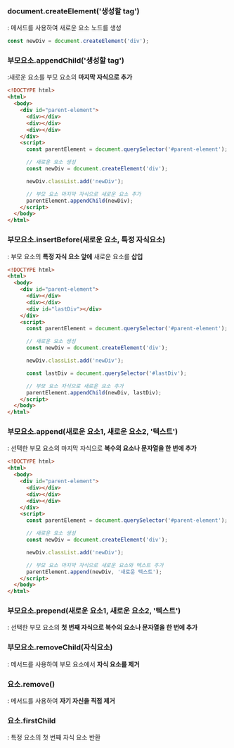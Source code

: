 ### **document.createElement('생성할 tag')**
: 메서드를 사용하여 새로운 요소 노드를 생성
```Javascript
const newDiv = document.createElement('div');
```
### **부모요소.appendChild('생성할 tag')**
:새로운 요소를 부모 요소의 **마지막 자식으로 추가**
```HTML
<!DOCTYPE html>
<html>
  <body>
    <div id="parent-element">
      <div></div>
      <div></div>
      <div></div>
    </div>
    <script>
      const parentElement = document.querySelector('#parent-element');

      // 새로운 요소 생성
      const newDiv = document.createElement('div');

      newDiv.classList.add('newDiv');

      // 부모 요소 마지막 자식으로 새로운 요소 추가
      parentElement.appendChild(newDiv);
    </script>
  </body>
</html>

```

### **부모요소.insertBefore(새로운 요소, 특정 자식요소)**
: 부모 요소의 **특정 자식 요소 앞에** 새로운 요소를 **삽입**
```HTML
<!DOCTYPE html>
<html>
  <body>
    <div id="parent-element">
      <div></div>
      <div></div>
      <div id="lastDiv"></div>
    </div>
    <script>
      const parentElement = document.querySelector('#parent-element');

      // 새로운 요소 생성
      const newDiv = document.createElement('div');

      newDiv.classList.add('newDiv');

      const lastDiv = document.querySelector('#lastDiv');

      // 부모 요소 자식으로 새로운 요소 추가
      parentElement.appendChild(newDiv, lastDiv);
    </script>
  </body>
</html>
```

### **부모요소.append(새로운 요소1, 새로운 요소2, '텍스트')**
: 선택한 부모 요소의 마지막 자식으로 **복수의 요소나 문자열을 한 번에 추가**
```HTML
<!DOCTYPE html>
<html>
  <body>
    <div id="parent-element">
      <div></div>
      <div></div>
      <div></div>
    </div>
    <script>
      const parentElement = document.querySelector('#parent-element');

      // 새로운 요소 생성
      const newDiv = document.createElement('div');

      newDiv.classList.add('newDiv');

      // 부모 요소 마지막 자식으로 새로운 요소와 텍스트 추가
      parentElement.append(newDiv, '새로운 텍스트');
    </script>
  </body>
</html>
```

###  **부모요소.prepend(새로운 요소1, 새로운 요소2, '텍스트')**
: 선택한 부모 요소의 **첫 번째 자식으로 복수의 요소나 문자열을 한 번에 추가**


### **부모요소.removeChild(자식요소)**
: 메서드를 사용하여 부모 요소에서 **자식 요소를 제거**

### **요소.remove()**
: 메서드를 사용하여 **자기 자신을 직접 제거**

### **요소.firstChild**
: 특정 요소의 첫 번째 자식 요소 반환